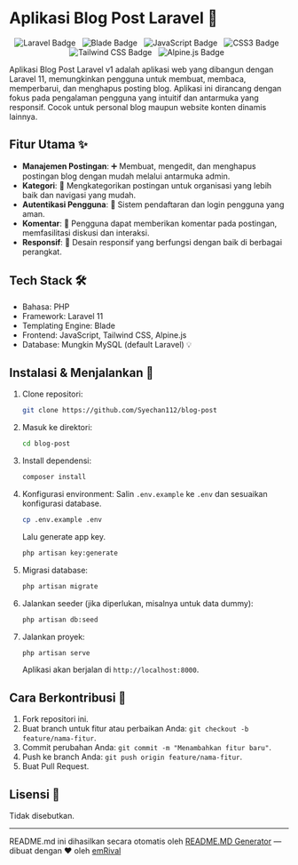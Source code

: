 # Aplikasi Blog Post Laravel 📝

<p align="center">
  <img style="margin-right: 8px;" src="https://img.shields.io/badge/Laravel-FF2D20?style=for-the-badge&logo=laravel" alt="Laravel Badge">
  <img style="margin-right: 8px;" src="https://img.shields.io/badge/Blade-gray?style=for-the-badge&logo=laravelblade&logoColor=white" alt="Blade Badge">
  <img style="margin-right: 8px;" src="https://img.shields.io/badge/JavaScript-F7DF1E?style=for-the-badge&logo=javascript&logoColor=black" alt="JavaScript Badge">
  <img style="margin-right: 8px;" src="https://img.shields.io/badge/CSS3-1572B6?style=for-the-badge&logo=css3&logoColor=white" alt="CSS3 Badge">
  <img style="margin-right: 8px;" src="https://img.shields.io/badge/Tailwind_CSS-38B2AC?style=for-the-badge&logo=tailwind-css&logoColor=white" alt="Tailwind CSS Badge">
  <img style="margin-right: 8px;" src="https://img.shields.io/badge/Alpine.js-gray?style=for-the-badge&logo=alpinelinux&logoColor=#007ACC" alt="Alpine.js Badge">
</p>

Aplikasi Blog Post Laravel v1 adalah aplikasi web yang dibangun dengan Laravel 11, memungkinkan pengguna untuk membuat, membaca, memperbarui, dan menghapus posting blog. Aplikasi ini dirancang dengan fokus pada pengalaman pengguna yang intuitif dan antarmuka yang responsif. Cocok untuk personal blog maupun website konten dinamis lainnya.

## Fitur Utama ✨

*   **Manajemen Postingan**: ➕ Membuat, mengedit, dan menghapus postingan blog dengan mudah melalui antarmuka admin.
*   **Kategori**: 📂 Mengkategorikan postingan untuk organisasi yang lebih baik dan navigasi yang mudah.
*   **Autentikasi Pengguna**: 🔑 Sistem pendaftaran dan login pengguna yang aman.
*   **Komentar**: 💬 Pengguna dapat memberikan komentar pada postingan, memfasilitasi diskusi dan interaksi.
*   **Responsif**: 📱 Desain responsif yang berfungsi dengan baik di berbagai perangkat.

## Tech Stack 🛠️

*   Bahasa: PHP
*   Framework: Laravel 11
*   Templating Engine: Blade
*   Frontend: JavaScript, Tailwind CSS, Alpine.js
*   Database:  Mungkin MySQL (default Laravel) 💡

## Instalasi & Menjalankan 🚀

1.  Clone repositori:
    ```bash
    git clone https://github.com/Syechan112/blog-post
    ```
2.  Masuk ke direktori:
    ```bash
    cd blog-post
    ```
3.  Install dependensi:
    ```bash
    composer install
    ```
4.  Konfigurasi environment: Salin `.env.example` ke `.env` dan sesuaikan konfigurasi database.
    ```bash
    cp .env.example .env
    ```
    Lalu generate app key.
     ```bash
    php artisan key:generate
    ```
5.  Migrasi database:
    ```bash
    php artisan migrate
    ```

6. Jalankan seeder (jika diperlukan, misalnya untuk data dummy):
    ```bash
    php artisan db:seed
    ```

7.  Jalankan proyek:
    ```bash
    php artisan serve
    ```
    Aplikasi akan berjalan di `http://localhost:8000`.

## Cara Berkontribusi 🤝

1.  Fork repositori ini.
2.  Buat branch untuk fitur atau perbaikan Anda: `git checkout -b feature/nama-fitur`.
3.  Commit perubahan Anda: `git commit -m "Menambahkan fitur baru"`.
4.  Push ke branch Anda: `git push origin feature/nama-fitur`.
5.  Buat Pull Request.

## Lisensi 📄

Tidak disebutkan.


---
README.md ini dihasilkan secara otomatis oleh [README.MD Generator](https://github.com/emRival) — dibuat dengan ❤️ oleh [emRival](https://github.com/emRival)
